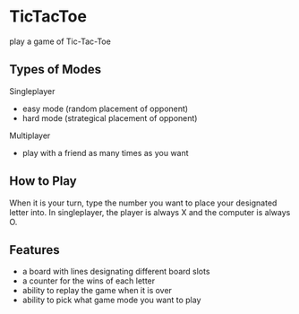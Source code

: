 # TicTacToe
play a game of Tic-Tac-Toe

## Types of Modes
Singleplayer
* easy mode (random placement of opponent)
* hard mode (strategical placement of opponent)

Multiplayer
* play with a friend as many times as you want

## How to Play
When it is your turn, type the number you want to place your designated letter into.
In singleplayer, the player is always X and the computer is always O.

## Features
* a board with lines designating different board slots
* a counter for the wins of each letter
* ability to replay the game when it is over
* ability to pick what game mode you want to play

